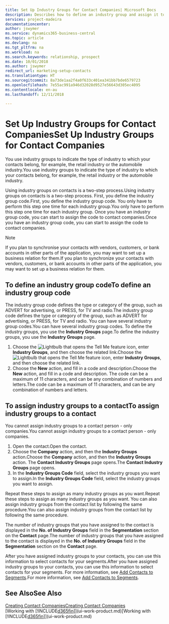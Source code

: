 ```yaml
---
title: Set Up Industry Groups for Contact Companies| Microsoft Docs
description: Describes how to define an industry group and assign it to a contact company, for example, the retail industry or the automobile industry.
services: project-madeira
documentationcenter: 
author: jswymer
ms.service: dynamics365-business-central
ms.topic: article
ms.devlang: na
ms.tgt_pltfrm: na
ms.workload: na
ms.search.keywords: relationship, prospect
ms.date: 10/01/2018
ms.author: jswymer
redirect_url: marketing-setup-contacts
ms.translationtype: HT
ms.sourcegitcommit: 8a73de1aa2f4a0f633c401ea341bb7bde6579723
ms.openlocfilehash: 7e55ac991a946d32028d9527e56643d305ec4095
ms.contentlocale: en-au
ms.lasthandoff: 12/11/2018

---
```

# <a name="set-up-industry-groups-for-contact-companies"></a><span data-ttu-id="05d6e-103">Set Up Industry Groups for Contact Companies</span><span class="sxs-lookup"><span data-stu-id="05d6e-103">Set Up Industry Groups for Contact Companies</span></span>
<span data-ttu-id="05d6e-104">You use industry groups to indicate the type of industry to which your contacts belong, for example, the retail industry or the automobile industry.</span><span class="sxs-lookup"><span data-stu-id="05d6e-104">You use industry groups to indicate the type of industry to which your contacts belong, for example, the retail industry or the automobile industry.</span></span>

<span data-ttu-id="05d6e-105">Using industry groups on contacts is a two-step process.</span><span class="sxs-lookup"><span data-stu-id="05d6e-105">Using industry groups on contacts is a two-step process.</span></span> <span data-ttu-id="05d6e-106">First, you define the industry group code.</span><span class="sxs-lookup"><span data-stu-id="05d6e-106">First, you define the industry group code.</span></span> <span data-ttu-id="05d6e-107">You only have to perform this step one time for each industry group.</span><span class="sxs-lookup"><span data-stu-id="05d6e-107">You only have to perform this step one time for each industry group.</span></span> <span data-ttu-id="05d6e-108">Once you have an industry group code, you can start to assign the code to contact companies.</span><span class="sxs-lookup"><span data-stu-id="05d6e-108">Once you have an industry group code, you can start to assign the code to contact companies.</span></span>

> [!NOTE]  
>   <span data-ttu-id="05d6e-109">If you plan to synchronise your contacts with vendors, customers, or bank accounts in other parts of the application, you may want to set up a business relation for them.</span><span class="sxs-lookup"><span data-stu-id="05d6e-109">If you plan to synchronize your contacts with vendors, customers, or bank accounts in other parts of the application, you may want to set up a business relation for them.</span></span>

## <a name="to-define-an-industry-group-code"></a><span data-ttu-id="05d6e-110">To define an industry group code</span><span class="sxs-lookup"><span data-stu-id="05d6e-110">To define an industry group code</span></span>
<span data-ttu-id="05d6e-111">The industry group code defines the type or category of the group, such as ADVERT for advertising, or PRESS, for TV and radio.</span><span class="sxs-lookup"><span data-stu-id="05d6e-111">The industry group code defines the type or category of the group, such as ADVERT for advertising, or PRESS, for TV and radio.</span></span> <span data-ttu-id="05d6e-112">You can have several industry group codes.</span><span class="sxs-lookup"><span data-stu-id="05d6e-112">You can have several industry group codes.</span></span> <span data-ttu-id="05d6e-113">To define the industry groups, you use the **Industry Groups** page.</span><span class="sxs-lookup"><span data-stu-id="05d6e-113">To define the industry groups, you use the **Industry Groups** page.</span></span>

1. <span data-ttu-id="05d6e-114">Choose the ![Lightbulb that opens the Tell Me feature](media/ui-search/search_small.png "Tell me what you want to do") icon, enter **Industry Groups**, and then choose the related link.</span><span class="sxs-lookup"><span data-stu-id="05d6e-114">Choose the ![Lightbulb that opens the Tell Me feature](media/ui-search/search_small.png "Tell me what you want to do") icon, enter **Industry Groups**, and then choose the related link.</span></span>
2. <span data-ttu-id="05d6e-115">Choose the **New** action, and fill in a code and description.</span><span class="sxs-lookup"><span data-stu-id="05d6e-115">Choose the **New** action, and fill in a code and description.</span></span> <span data-ttu-id="05d6e-116">The code can be a maximum of 11 characters, and can be any combination of numbers and letters.</span><span class="sxs-lookup"><span data-stu-id="05d6e-116">The code can be a maximum of 11 characters, and can be any combination of numbers and letters.</span></span>

## <a name="AssignIndustryGroupContact"></a> <span data-ttu-id="05d6e-117">To assign industry groups to a contact</span><span class="sxs-lookup"><span data-stu-id="05d6e-117">To assign industry groups to a contact</span></span>
<span data-ttu-id="05d6e-118">You cannot assign industry groups to a contact person - only companies.</span><span class="sxs-lookup"><span data-stu-id="05d6e-118">You cannot assign industry groups to a contact person - only companies.</span></span>

1. <span data-ttu-id="05d6e-119">Open the contact.</span><span class="sxs-lookup"><span data-stu-id="05d6e-119">Open the contact.</span></span>
2. <span data-ttu-id="05d6e-120">Choose the **Company** action, and then the **Industry Groups** action.</span><span class="sxs-lookup"><span data-stu-id="05d6e-120">Choose the **Company** action, and then the **Industry Groups** action.</span></span> <span data-ttu-id="05d6e-121">The **Contact Industry Groups** page opens.</span><span class="sxs-lookup"><span data-stu-id="05d6e-121">The **Contact Industry Groups** page opens.</span></span>
3. <span data-ttu-id="05d6e-122">In the **Industry Groups Code** field, select the industry groups you want to assign.</span><span class="sxs-lookup"><span data-stu-id="05d6e-122">In the **Industry Groups Code** field, select the industry groups you want to assign.</span></span>

<span data-ttu-id="05d6e-123">Repeat these steps to assign as many industry groups as you want.</span><span class="sxs-lookup"><span data-stu-id="05d6e-123">Repeat these steps to assign as many industry groups as you want.</span></span> <span data-ttu-id="05d6e-124">You can also assign industry groups from the contact list by following the same procedure.</span><span class="sxs-lookup"><span data-stu-id="05d6e-124">You can also assign industry groups from the contact list by following the same procedure.</span></span>

<span data-ttu-id="05d6e-125">The number of industry groups that you have assigned to the contact is displayed in the **No. of Industry Groups** field in the **Segmentation** section on the **Contact** page.</span><span class="sxs-lookup"><span data-stu-id="05d6e-125">The number of industry groups that you have assigned to the contact is displayed in the **No. of Industry Groups** field in the **Segmentation** section on the **Contact** page.</span></span>

<span data-ttu-id="05d6e-126">After you have assigned industry groups to your contacts, you can use this information to select contacts for your segments.</span><span class="sxs-lookup"><span data-stu-id="05d6e-126">After you have assigned industry groups to your contacts, you can use this information to select contacts for your segments.</span></span> <span data-ttu-id="05d6e-127">For more information, see [Add Contacts to Segments](marketing-add-contact-segment.md).</span><span class="sxs-lookup"><span data-stu-id="05d6e-127">For more information, see [Add Contacts to Segments](marketing-add-contact-segment.md).</span></span>

## <a name="see-also"></a><span data-ttu-id="05d6e-128">See Also</span><span class="sxs-lookup"><span data-stu-id="05d6e-128">See Also</span></span>
[<span data-ttu-id="05d6e-129">Creating Contact Companies</span><span class="sxs-lookup"><span data-stu-id="05d6e-129">Creating Contact Companies</span></span>](marketing-create-contact-companies.md)  
<span data-ttu-id="05d6e-130">[Working with [!INCLUDE[d365fin](includes/d365fin_md.md)]](ui-work-product.md)</span><span class="sxs-lookup"><span data-stu-id="05d6e-130">[Working with [!INCLUDE[d365fin](includes/d365fin_md.md)]](ui-work-product.md)</span></span>

